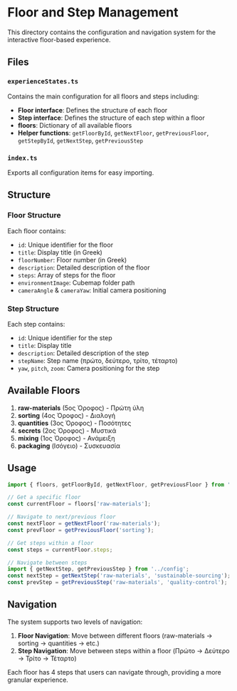 # Floor and Step Management

This directory contains the configuration and navigation system for the interactive floor-based experience.

## Files

### `experienceStates.ts`
Contains the main configuration for all floors and steps including:
- **Floor interface**: Defines the structure of each floor
- **Step interface**: Defines the structure of each step within a floor
- **floors**: Dictionary of all available floors
- **Helper functions**: `getFloorById`, `getNextFloor`, `getPreviousFloor`, `getStepById`, `getNextStep`, `getPreviousStep`

### `index.ts`
Exports all configuration items for easy importing.

## Structure

### Floor Structure
Each floor contains:
- `id`: Unique identifier for the floor
- `title`: Display title (in Greek)
- `floorNumber`: Floor number (in Greek)
- `description`: Detailed description of the floor
- `steps`: Array of steps for the floor
- `environmentImage`: Cubemap folder path
- `cameraAngle` & `cameraYaw`: Initial camera positioning

### Step Structure
Each step contains:
- `id`: Unique identifier for the step
- `title`: Display title
- `description`: Detailed description of the step
- `stepName`: Step name (πρώτο, δεύτερο, τρίτο, τέταρτο)
- `yaw`, `pitch`, `zoom`: Camera positioning for the step

## Available Floors

1. **raw-materials** (5ος Όροφος) - Πρώτη ύλη
2. **sorting** (4ος Όροφος) - Διαλογή
3. **quantities** (3ος Όροφος) - Ποσότητες
4. **secrets** (2ος Όροφος) - Μυστικά
5. **mixing** (1ος Όροφος) - Ανάμειξη
6. **packaging** (Ισόγειο) - Συσκευασία

## Usage

```typescript
import { floors, getFloorById, getNextFloor, getPreviousFloor } from '../config';

// Get a specific floor
const currentFloor = floors['raw-materials'];

// Navigate to next/previous floor
const nextFloor = getNextFloor('raw-materials');
const prevFloor = getPreviousFloor('sorting');

// Get steps within a floor
const steps = currentFloor.steps;

// Navigate between steps
import { getNextStep, getPreviousStep } from '../config';
const nextStep = getNextStep('raw-materials', 'sustainable-sourcing');
const prevStep = getPreviousStep('raw-materials', 'quality-control');
```

## Navigation

The system supports two levels of navigation:
1. **Floor Navigation**: Move between different floors (raw-materials → sorting → quantities → etc.)
2. **Step Navigation**: Move between steps within a floor (Πρώτο → Δεύτερο → Τρίτο → Τέταρτο)

Each floor has 4 steps that users can navigate through, providing a more granular experience.
